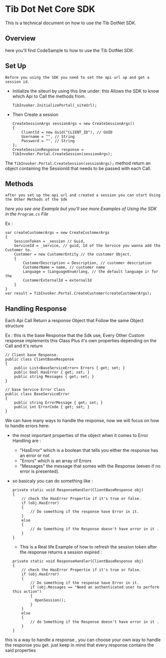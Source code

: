 
# Tib Dot Net Core  SDK 

This is a technical document on how to use the Tib DotNet SDK.

## Overview 

here you'll find CodeSample to how to use the Tib DotNet SDK. 

## Set Up 
` Before you using the SDK you need to set the api url up and get a session id. `


* Initialize the siteurl by using this line under: this Allows the SDK to know which Api to Call the methods from.

    ``` TibInvoker.InitializePortal(_siteUrl); ```

* Then Create a session

    ```   
    CreateSessionArgs sessionArgs = new CreateSessionArgs()
    {
        ClientId = new Guid("CLIENT_ID"), // GUID
        Username = "", // String
        Password = "", // String
    };
    CreateSessionResponse response = TibInvoker.Portal.CreateSession(sessionArgs); 
    ```
    
The ``` TibInvoker.Portal.CreateSession(sessionArgs); ``` method return an object containing the SessionId that needs to be passed with each Call.

## Methods 

` after you set up the api url and created a session you can start Using the Other Methods of the Sdk `

*here you see one Example but you'll see more Examples of Using the SDK in the ```Program.cs``` File*

Ex :

``` 
var createCustomerArgs = new CreateCustomerArgs
{
    SessionToken = _session // Guid,
    ServiceId = _service, // guid, Id of the Service you wanna add the Customer to.
    Customer = new CustomerEntity // the customer Object.
    {
        CustomerDescription = Description, // customer description
        CustomerName = name, // customer name
        Language = (LanguageEnum)lang, // the default language ir for the 
        CustomerExternalId = externalId
    }
}
var result = TibInvoker.Portal.CreateCustomer(createCustomerArgs);
```
## Handling Response 

Each Api Call Return a response Object that Follow the same Object structure 

Ex : this is the base Response that the Sdk use, Every Other Custom response implements this Class Plus it's own properties depending on the Call and it's return 

```
// Client base Response.
public class ClientBaseResponse
{
    public List<BaseServiceError> Errors { get; set; }
    public bool HasError { get; set; }
    public string Messages { get; set; }
}

// base Service Error Class
public class BaseServiceError
{
    public string ErrorMessage { get; set; }
    public int ErrorCode { get; set; }
}
```
We can have many ways to handle the response, now we will focus on how to handle errors here:
- the most important properties of the object when it comes to Error Handling are :
    * "HasError" which is a boolean that tells you either the response has an error or not 
    * "Errors" which is an array of Errors
    * "Messages" the message that somes with the Response (eeven if no error is presented).

- so basicaly you can do something like : 
    ```
    private static void ResponseHandler(ClientBaseResponse obj)
    {
        // check the HasError Propertie if it's true or false.
        if (obj.HasError)
        { 
            // Do something if the response have Error in it.
        }
        else
        {
            // do Something if the Response doesn't have error in it .
        }
    }
    ```
    * This is a Real life Example of how to refresh the session token after the response returns a session expired :
    ```
    private static void ResponseHandler(ClientBaseResponse obj)
    {
        // check the HasError Propertie if it's true or false.
        if (obj.HasError)
        { 
            // Do something if the response have Error in it.
            if (obj.Messages == "Need an authenticated user to perform this action")
            {
              OpenSession();
            }
        }
        else
        {
            // do Something if the Response doesn't have error in it .
        }
    }      
    ```
this is a way to handle a response , you can choose your own way to handle the response you get. 
just keep in mind that every response contains the said properties
